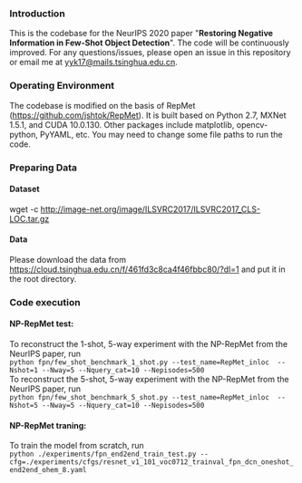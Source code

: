 ### Introduction  
This is the codebase for the NeurIPS 2020 paper "**Restoring Negative Information in Few-Shot Object Detection**". 
The code will be continuously improved. For any questions/issues, please open an issue in this repository or email me at <yyk17@mails.tsinghua.edu.cn>.
### Operating Environment  
The codebase is modified on the basis of RepMet (<https://github.com/jshtok/RepMet>). It is built based on Python 2.7, MXNet 1.5.1, and CUDA 10.0.130. Other packages include matplotlib, opencv-python, PyYAML, etc. You may need to change some file paths to run the code.
### Preparing Data   
#### Dataset   
wget -c http://image-net.org/image/ILSVRC2017/ILSVRC2017_CLS-LOC.tar.gz
#### Data
Please download the data from <https://cloud.tsinghua.edu.cn/f/461fd3c8ca4f46fbbc80/?dl=1> and put it in the root directory.  
### Code execution
#### NP-RepMet test:
To reconstruct the 1-shot, 5-way experiment with the NP-RepMet from the NeurIPS paper, run  
`python fpn/few_shot_benchmark_1_shot.py --test_name=RepMet_inloc  --Nshot=1 --Nway=5 --Nquery_cat=10 --Nepisodes=500`  
To reconstruct the 5-shot, 5-way experiment with the NP-RepMet from the NeurIPS paper, run  
`python fpn/few_shot_benchmark_5_shot.py --test_name=RepMet_inloc  --Nshot=5 --Nway=5 --Nquery_cat=10 --Nepisodes=500`
#### NP-RepMet traning:  
To train the model from scratch, run  
`python ./experiments/fpn_end2end_train_test.py --cfg=./experiments/cfgs/resnet_v1_101_voc0712_trainval_fpn_dcn_oneshot_end2end_ohem_8.yaml`
